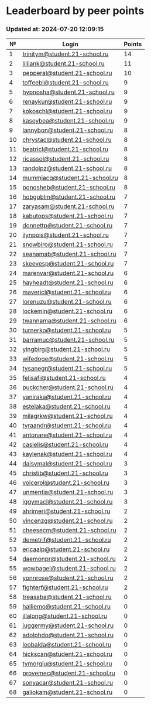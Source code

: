 # Leaderboard by peer points

### Updated at: 2024-07-20 12:09:15

| № | Login | Points |
|---|-------|--------|
|1|trinitym@student.21-school.ru|14|
|2|lilliank@student.21-school.ru|11|
|3|pepperal@student.21-school.ru|10|
|4|toffeebl@student.21-school.ru|9|
|5|hypnosha@student.21-school.ru|9|
|6|renaykur@student.21-school.ru|9|
|7|kokoschl@student.21-school.ru|9|
|8|kaseybea@student.21-school.ru|9|
|9|lannybon@student.21-school.ru|8|
|10|chrystac@student.21-school.ru|8|
|11|beatricl@student.21-school.ru|8|
|12|ricassol@student.21-school.ru|8|
|13|randolpz@student.21-school.ru|8|
|14|mummjacq@student.21-school.ru|8|
|15|ponosheb@student.21-school.ru|8|
|16|hobgoblm@student.21-school.ru|7|
|17|zaryasam@student.21-school.ru|7|
|18|kabutops@student.21-school.ru|7|
|19|donnettp@student.21-school.ru|7|
|20|ilynpois@student.21-school.ru|7|
|21|snowbiro@student.21-school.ru|7|
|22|seanamab@student.21-school.ru|7|
|23|skeevesp@student.21-school.ru|7|
|24|marenvar@student.21-school.ru|6|
|25|hayheadt@student.21-school.ru|6|
|26|mavericl@student.21-school.ru|6|
|27|lorenuzu@student.21-school.ru|6|
|28|lockemin@student.21-school.ru|6|
|29|twannama@student.21-school.ru|6|
|30|turnerko@student.21-school.ru|5|
|31|barramuc@student.21-school.ru|5|
|32|yingbirg@student.21-school.ru|5|
|33|wifedoge@student.21-school.ru|5|
|34|tysanegr@student.21-school.ru|5|
|35|felisafi@student.21-school.ru|4|
|36|puckcher@student.21-school.ru|4|
|37|yaniraka@student.21-school.ru|4|
|38|estelaka@student.21-school.ru|4|
|39|milagrkw@student.21-school.ru|4|
|40|tyraandr@student.21-school.ru|4|
|41|antonare@student.21-school.ru|4|
|42|casielis@student.21-school.ru|4|
|43|kaylenak@student.21-school.ru|4|
|44|daisymal@student.21-school.ru|3|
|45|christib@student.21-school.ru|3|
|46|voicerol@student.21-school.ru|3|
|47|unmentia@student.21-school.ru|3|
|48|iggymacl@student.21-school.ru|3|
|49|ahrimeri@student.21-school.ru|2|
|50|vincenzg@student.21-school.ru|2|
|51|cheesecm@student.21-school.ru|2|
|52|demetrif@student.21-school.ru|2|
|53|ericaalp@student.21-school.ru|2|
|54|daemonpr@student.21-school.ru|2|
|55|wowbagel@student.21-school.ru|2|
|56|yonnrose@student.21-school.ru|2|
|57|fighterf@student.21-school.ru|2|
|58|treasaba@student.21-school.ru|0|
|59|halliemo@student.21-school.ru|0|
|60|illalong@student.21-school.ru|0|
|61|juggermy@student.21-school.ru|0|
|62|adolphdo@student.21-school.ru|0|
|63|leobalda@student.21-school.ru|0|
|64|hickscan@student.21-school.ru|0|
|65|tymorgiu@student.21-school.ru|0|
|66|provemec@student.21-school.ru|0|
|67|sonyacar@student.21-school.ru|0|
|68|galiokam@student.21-school.ru|0|


